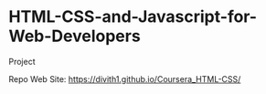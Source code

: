 # HTML-CSS-and-Javascript-for-Web-Developers
Project

Repo Web Site: https://divith1.github.io/Coursera_HTML-CSS/
